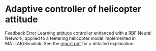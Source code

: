# Adaptive controller of helicopter attitude
Feedback Error Learning attitude controller enhanced with a RBF Neural Network, applied to a teetering helicopter model implemented in MATLAB/Simulink.
See the [report pdf](/report.pdf) for a detailed explanation.
